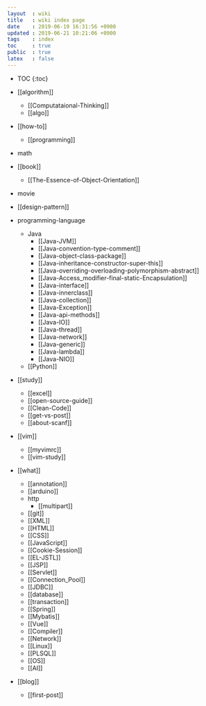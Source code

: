 ```yaml
---
layout  : wiki
title   : wiki index page
date    : 2019-06-19 16:31:56 +0900
updated : 2019-06-21 10:21:06 +0900
tags    : index
toc     : true
public  : true
latex   : false
---
```

* TOC
{:toc}

* [[algorithm]]
    * [[Computataional-Thinking]]
    * [[algo]]
* [[how-to]]
    * [[programming]]
* math
* [[book]]
    * [[The-Essence-of-Object-Orientation]]
* movie
* [[design-pattern]]
* programming-language
    * Java
        * [[Java-JVM]]
        * [[Java-convention-type-comment]]
        * [[Java-object-class-package]]
        * [[Java-inheritance-constructor-super-this]]
        * [[Java-overriding-overloading-polymorphism-abstract]]
        * [[Java-Access_modifier-final-static-Encapsulation]]
        * [[Java-interface]]
        * [[Java-innerclass]]
        * [[Java-collection]]
        * [[Java-Exception]]
        * [[Java-api-methods]]
        * [[Java-IO]]
        * [[Java-thread]]
        * [[Java-network]]
        * [[Java-generic]]
        * [[Java-lambda]]
        * [[Java-NIO]]
    * [[Python]]
* [[study]]
    * [[excel]]
    * [[open-source-guide]]
    * [[Clean-Code]]
    * [[get-vs-post]]
    * [[about-scanf]]
* [[vim]]
    * [[myvimrc]]
    * [[vim-study]]
* [[what]]
    * [[annotation]]
    * [[arduino]]
    * http
        * [[multipart]]
    * [[git]]
    * [[XML]]
    * [[HTML]]
    * [[CSS]]
    * [[JavaScript]]
    * [[Cookie-Session]]
    * [[EL-JSTL]]
    * [[JSP]]
    * [[Servlet]]
    * [[Connection_Pool]]
    * [[JDBC]]
    * [[database]]
    * [[transaction]]
    * [[Spring]]
    * [[Mybatis]]
    * [[Vue]]
    * [[Compiler]]
    * [[Network]]
    * [[Linux]]
    * [[PLSQL]]
    * [[OS]]
    * [[AI]]
* [[blog]]
    * [[first-post]]
